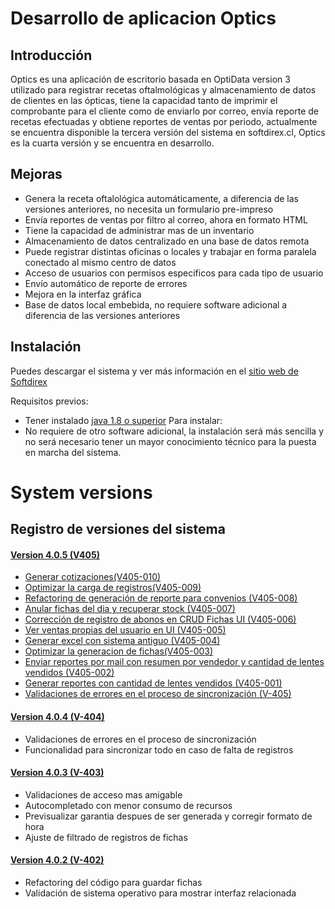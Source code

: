 # Desarrollo de aplicacion Optics

## Introducción

Optics es una aplicación de escritorio basada en OptiData version 3 utilizado para registrar recetas 
oftalmológicas y almacenamiento de datos de clientes en las ópticas, tiene la capacidad tanto de imprimir 
el comprobante para el cliente como de enviarlo por correo, envía reporte de recetas efectuadas y 
obtiene reportes de ventas por periodo, actualmente se encuentra disponible la tercera versión del 
sistema en softdirex.cl, Optics es la cuarta versión y se encuentra en desarrollo.

## Mejoras

- Genera la receta oftalológica automáticamente, a diferencia de las versiones anteriores, no necesita un formulario pre-impreso
- Envía reportes de ventas por filtro al correo, ahora en formato HTML
- Tiene la capacidad de administrar mas de un inventario
- Almacenamiento de datos centralizado en una base de datos remota
- Puede registrar distintas oficinas o locales y trabajar en forma paralela conectado al mismo centro de datos
- Acceso de usuarios con permisos específicos para cada tipo de usuario
- Envío automático de reporte de errores
- Mejora en la interfaz gráfica
- Base de datos local embebida, no requiere software adicional a diferencia de las versiones anteriores

## Instalación
Puedes descargar el sistema y ver más información en el [sitio web de Softdirex](http://optidata.softdirex.cl)

Requisitos previos:
- Tener instalado [java 1.8 o superior](https://www.java.com/es/download/)
Para instalar:
- No requiere de otro software adicional, la instalación será más sencilla y no será necesario tener un mayor conocimiento 
técnico para la puesta en marcha del sistema.

 # System versions
 ## Registro de versiones del sistema

 #### [Version 4.0.5 (V405)](https://github.com/softdirex/DCSOptics/search?q=V405&type=Commits)
 - [Generar cotizaciones(V405-010)](https://github.com/softdirex/DCSOptics/search?q=V405-010&type=Commits)
 - [Optimizar la carga de registros(V405-009)](https://github.com/softdirex/DCSOptics/search?q=V405-009&type=Commits)
 - [Refactoring de generación de reporte para convenios (V405-008)](https://github.com/softdirex/DCSOptics/search?q=V405-008&type=Commits)
 - [Anular fichas del dia y recuperar stock (V405-007)](https://github.com/softdirex/DCSOptics/search?q=V405-007&type=Commits)
 - [Corrección de registro de abonos en CRUD Fichas UI (V405-006)](https://github.com/softdirex/DCSOptics/search?q=V405-006&type=Commits)
 - [Ver ventas propias del usuario en UI (V405-005)](https://github.com/softdirex/DCSOptics/search?q=V405-005&type=Commits)
 - [Generar excel con sistema antiguo (V405-004)](https://github.com/softdirex/DCSOptics/search?q=V405-004&type=Commits)
 - [Optimizar la generacion de fichas(V405-003)](https://github.com/softdirex/DCSOptics/search?q=V405-003&type=Commits)
 - [Enviar reportes por mail con resumen por vendedor y cantidad de lentes vendidos (V405-002)](https://github.com/softdirex/DCSOptics/search?q=V405-002&type=Commits)
 - [Generar reportes con cantidad de lentes vendidos (V405-001)](https://github.com/softdirex/DCSOptics/search?q=V405-001&type=Commits)
 - [Validaciones de errores en el proceso de sincronización (V-405)](https://github.com/softdirex/DCSOptics/search?q=V-405&type=Commits)

 #### [Version 4.0.4 (V-404)](https://github.com/softdirex/DCSOptics/search?q=V-404&type=Commits)
 
 - Validaciones de errores en el proceso de sincronización
 - Funcionalidad para sincronizar todo en caso de falta de registros

 #### [Version 4.0.3 (V-403)](https://github.com/softdirex/DCSOptics/search?q=V-403&type=Commits)
 
 - Validaciones de acceso mas amigable
 - Autocompletado con menor consumo de recursos
 - Previsualizar garantia despues de ser generada y corregir formato de hora
 - Ajuste de filtrado de registros de fichas

 #### [Version 4.0.2 (V-402)](https://github.com/softdirex/DCSOptics/search?q=V-402&type=Commits)
 
 - Refactoring del código para guardar fichas
 - Validación de sistema operativo para mostrar interfaz relacionada

 